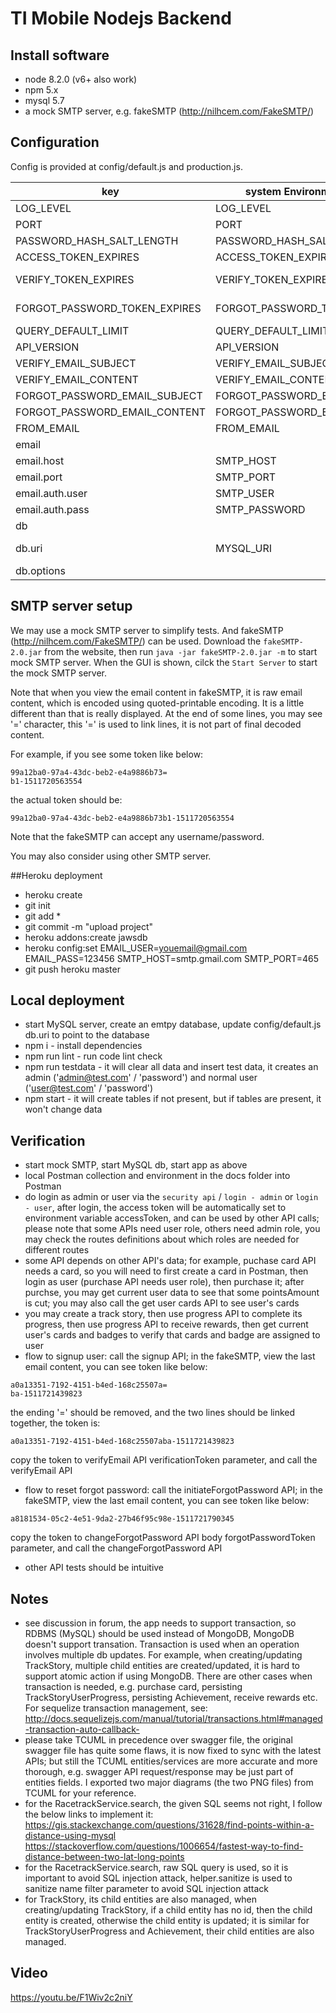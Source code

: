 # TI Mobile Nodejs Backend


## Install software

- node 8.2.0 (v6+ also work)
- npm 5.x
- mysql 5.7
- a mock SMTP server, e.g. fakeSMTP (http://nilhcem.com/FakeSMTP/)



## Configuration

Config is provided at config/default.js and production.js.


| key                           | system Environment name       | description                              |
| ----------------------------- | ----------------------------- | ---------------------------------------- |
| LOG_LEVEL                     | LOG_LEVEL                     | the log level                            |
| PORT                          | PORT                          | the server port                          |
| PASSWORD_HASH_SALT_LENGTH     | PASSWORD_HASH_SALT_LENGTH     | the password hash salt length            |
| ACCESS_TOKEN_EXPIRES          | ACCESS_TOKEN_EXPIRES          | the access token expiration in seconds   |
| VERIFY_TOKEN_EXPIRES          | VERIFY_TOKEN_EXPIRES          | the verify email token expiration in seconds |
| FORGOT_PASSWORD_TOKEN_EXPIRES | FORGOT_PASSWORD_TOKEN_EXPIRES | the forgot password token expiration in seconds |
| QUERY_DEFAULT_LIMIT           | QUERY_DEFAULT_LIMIT           | the default query limit                  |
| API_VERSION                   | API_VERSION                   | the API version                          |
| VERIFY_EMAIL_SUBJECT          | VERIFY_EMAIL_SUBJECT          | the verify email subject                 |
| VERIFY_EMAIL_CONTENT          | VERIFY_EMAIL_CONTENT          | the verify email content                 |
| FORGOT_PASSWORD_EMAIL_SUBJECT | FORGOT_PASSWORD_EMAIL_SUBJECT | the forgot password email subject        |
| FORGOT_PASSWORD_EMAIL_CONTENT | FORGOT_PASSWORD_EMAIL_CONTENT | the forgot password email content        |
| FROM_EMAIL                    | FROM_EMAIL                    | the from email used to send email        |
| email                         |                               | the email config used for nodermail      |
| email.host                    | SMTP_HOST                     | the SMTP host                            |
| email.port                    | SMTP_PORT                     | the SMTP port                            |
| email.auth.user               | SMTP_USER                     | the SMTP user name                       |
| email.auth.pass               | SMTP_PASSWORD                 | the SMTP password                        |
| db                            |                               | the MySQL db connection object           |
| db.uri                        | MYSQL_URI                     | the mysql connect uri , for example "mysql://root:123456@localhost:3306/ti" |
| db.options                    |                               | the mysql connection options             |



## SMTP server setup

We may use a mock SMTP server to simplify tests. And fakeSMTP (http://nilhcem.com/FakeSMTP/) can be used.
Download the `fakeSMTP-2.0.jar` from the website, then run `java -jar fakeSMTP-2.0.jar -m` to start mock SMTP server.
When the GUI is shown, cilck the `Start Server` to start the mock SMTP server.

Note that when you view the email content in fakeSMTP, it is raw email content, which is encoded using quoted-printable
encoding. It is a little different than that is really displayed. At the end of some lines, you may see '=' character,
this '=' is used to link lines, it is not part of final decoded content.

For example, if you see some token like below:
```
99a12ba0-97a4-43dc-beb2-e4a9886b73=
b1-1511720563554
```

the actual token should be:
```
99a12ba0-97a4-43dc-beb2-e4a9886b73b1-1511720563554
```


Note that the fakeSMTP can accept any username/password.

You may also consider using other SMTP server.

##Heroku deployment

- heroku create
- git init
- git add *
- git commit -m "upload project"
- heroku addons:create jawsdb
- heroku config:set EMAIL_USER=youemail@gmail.com EMAIL_PASS=123456 SMTP_HOST=smtp.gmail.com SMTP_PORT=465
- git push heroku master

## Local deployment

- start MySQL server, create an emtpy database, update config/default.js db.uri to point to the database
- npm i - install dependencies
- npm run lint - run code lint check
- npm run testdata - it will clear all data and insert test data,
  it creates an admin ('admin@test.com' / 'password') and normal user ('user@test.com' / 'password')
- npm start - it will create tables if not present, but if tables are present, it won't change data



## Verification

- start mock SMTP, start MySQL db, start app as above
- local Postman collection and environment in the docs folder into Postman
- do login as admin or user via the `security api` / `login - admin` or `login - user`, after login, the access token will be automatically set
  to environment variable accessToken, and can be used by other API calls;
  please note that some APIs need user role, others need admin role, you may check the routes definitions about which roles are needed for different routes
- some API depends on other API's data;
  for example, puchase card API needs a card, so you will need to first create a card in Postman, then login as user (purchase API
  needs user role), then purchase it; after purchse, you may get current user data to see that some pointsAmount is cut;
  you may also call the get user cards API to see user's cards
- you may create a track story, then use progress API to complete its progress, then use progress API to receive rewards,
  then get current user's cards and badges to verify that cards and badge are assigned to user
- flow to signup user:
  call the signup API;
  in the fakeSMTP, view the last email content, you can see token like below:
```
a0a13351-7192-4151-b4ed-168c25507a=
ba-1511721439823
```
  the ending '=' should be removed, and the two lines should be linked together, the token is:
```
a0a13351-7192-4151-b4ed-168c25507aba-1511721439823
```
  copy the token to verifyEmail API verificationToken parameter, and call the verifyEmail API

- flow to reset forgot password:
  call the initiateForgotPassword API;
  in the fakeSMTP, view the last email content, you can see token like below:
```
a8181534-05c2-4e51-9da2-27b46f95c98e-1511721790345
```
  copy the token to changeForgotPassword API body forgotPasswordToken parameter, and call the changeForgotPassword API

- other API tests should be intuitive



## Notes

- see discussion in forum, the app needs to support transaction, so RDBMS (MySQL) should be used instead of MongoDB, MongoDB doesn't support transation.
  Transaction is used when an operation involves multiple db updates.
  For example, when creating/updating TrackStory, multiple child entities are created/updated,
  it is hard to support atomic action if using MongoDB.
  There are other cases when transaction is needed, e.g. purchase card, persisting TrackStoryUserProgress, persisting Achievement,
  receive rewards etc.
  For sequelize transaction management, see:
  http://docs.sequelizejs.com/manual/tutorial/transactions.html#managed-transaction-auto-callback-
- please take TCUML in precedence over swagger file, the original swagger file has quite some flaws, it is now fixed to sync with the latest APIs;
  but still the TCUML entities/services are more accurate and more thorough, e.g. swagger API request/response may be just part of entities fields.
  I exported two major diagrams (the two PNG files) from TCUML for your reference.
- for the RacetrackService.search, the given SQL seems not right, I follow the below links to implement it:
  https://gis.stackexchange.com/questions/31628/find-points-within-a-distance-using-mysql
  https://stackoverflow.com/questions/1006654/fastest-way-to-find-distance-between-two-lat-long-points
- for the RacetrackService.search, raw SQL query is used, so it is important to avoid SQL injection attack,
  helper.sanitize is used to sanitize name filter parameter to avoid SQL injection attack
- for TrackStory, its child entities are also managed, when creating/updating TrackStory, if a child entity has no id, then the child entity is created,
  otherwise the child entity is updated;
  it is similar for TrackStoryUserProgress and Achievement, their child entities are also managed.



## Video

https://youtu.be/F1Wiv2c2niY

